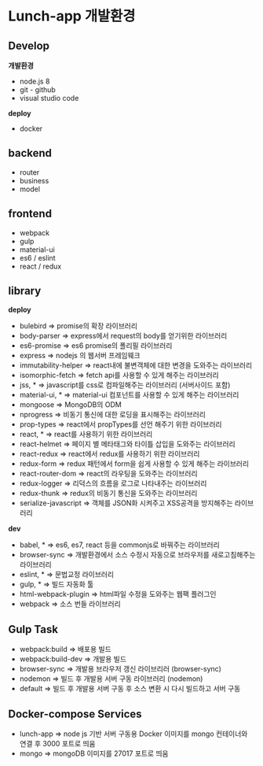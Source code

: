 # Lunch-app 개발환경

## Develop

**개발환경**
* node.js 8
* git - github
* visual studio code

**deploy**
* docker

## backend
* router
* business
* model

## frontend
* webpack
* gulp
* material-ui
* es6 / eslint
* react / redux

## library

**deploy**
* bulebird => promise의 확장 라이브러리
* body-parser => express에서 request의 body를 얻기위한 라이브러리
* es6-promise => es6 promise의 폴리필 라이브러리
* express => nodejs 의 웹서버 프레임웨크
* immutability-helper => react내에 불변객체에 대한 변경을 도와주는 라이브러리
* isomorphic-fetch => fetch api를 사용할 수 있게 해주는 라이브러리
* jss, * => javascript를 css로 컴파일해주는 라이브러리 (서버사이드 포함)
* material-ui, * => material-ui 컴포넌트를 사용할 수 있게 해주는 라이브러리
* mongoose => MongoDB의 ODM
* nprogress => 비동기 통신에 대한 로딩을 표시해주는 라이브러리
* prop-types => react에서 propTypes를 선언 해주기 위한 라이브러리
* react, * => react를 사용하기 위한 라이브러리
* react-helmet => 페이지 별 메타태그와 타이틀 삽입을 도와주는 라이브러리
* react-redux => react에서 redux를 사용하기 위한 라이브러리
* redux-form => redux 패턴에서 form을 쉽게 사용할 수 있게 해주는 라이브러리
* react-router-dom => react의 라우팅을 도와주는 라이브러리
* redux-logger => 리덕스의 흐름을 로그로 나타내주는 라이브러리
* redux-thunk => redux의 비동기 통신을 도와주는 라이브러리
* serialize-javascript => 객체를 JSON화 시켜주고 XSS공격을 방지해주는 라이브러리

**dev**
* babel, * => es6, es7, react 등을 commonjs로 바꿔주는 라이브러리
* browser-sync => 개발환경에서 소스 수정시 자동으로 브라우저를 새로고침해주는 라이브러리
* eslint, * => 문법교정 라이브러리
* gulp, * => 빌드 자동화 툴
* html-webpack-plugin => html파일 수정을 도와주는 웹팩 플러그인
* webpack => 소스 번들 라이브러리

## Gulp Task

* webpack:build
 => 배포용 빌드
* webpack:build-dev
 => 개발용 빌드
* browser-sync
 => 개발용 브라우저 갱신 라이브리러 (browser-sync)
* nodemon
 => 빌드 후 개발용 서버 구동 라이브러리 (nodemon)
* default
 => 빌드 후 개발용 서버 구동 후 소스 변환 시 다시 빌드하고 서버 구동

 ## Docker-compose Services

* lunch-app
 => node js 기반 서버 구동용 Docker 이미지를 mongo 컨테이너와 연결 후 3000 포트로 띄움
* mongo
 => mongoDB 이미지를 27017 포트로 띄움